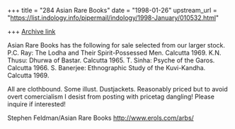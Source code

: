 +++
title = "284 Asian Rare Books"
date = "1998-01-26"
upstream_url = "https://list.indology.info/pipermail/indology/1998-January/010532.html"

+++
[Archive link](https://list.indology.info/pipermail/indology/1998-January/010532.html)

Asian Rare Books has the following for sale selected from our larger
stock.
 P.C. Ray: The Lodha and Their Spirit-Possessed Men. Calcutta 1969.
 K.N. Thusu: Dhurwa of Bastar. Calcutta 1965.
 T. Sinha: Psyche of the Garos. Calcutta 1966.
 S. Banerjee: Ethnographic Study of the Kuvi-Kandha. Calcutta 1969.

 All are clothbound. Some illust. Dustjackets. Reasonably priced
 but to avoid overt comercialism I desist from posting with
 pricetag dangling! Please inquire if interested!

 Stephen Feldman/Asian Rare Books   http://www.erols.com/arbs/



